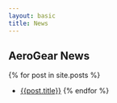 ```yaml
---
layout: basic
title: News
---
```

## AeroGear News

{% for post in site.posts %}
* [{{post.title}}]({{post.url}})
{% endfor %}
